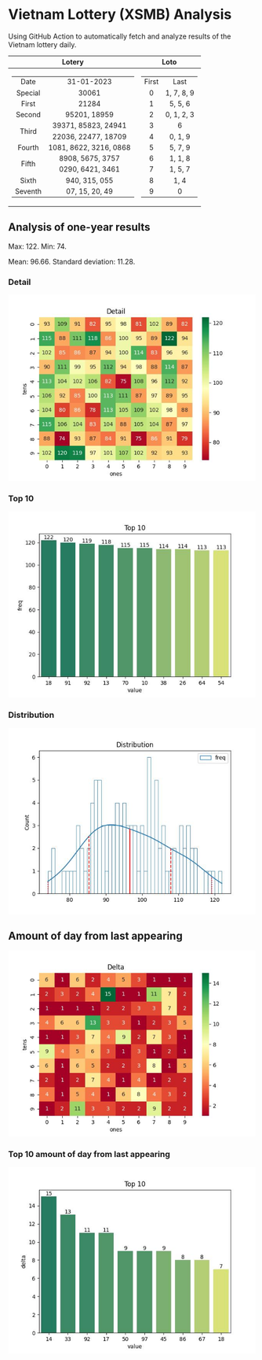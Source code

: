 # Vietnam Lottery (XSMB) Analysis

Using GitHub Action to automatically fetch and analyze results of the Vietnam lottery daily.

| Lotery      | Loto |
| :-----------: | :-----------: |
| <table><tr><td>Date</td><td>31-01-2023</td></tr><tr><td>Special</td><td>30061</td></tr><tr><td>First</td><td>21284</td></tr><tr><td>Second</td><td>95201, 18959</td></tr><tr><td rowspan="2">Third</td><td>39371, 85823, 24941</td></tr><tr><td>22036, 22477, 18709</td></tr><tr><td>Fourth</td><td>1081, 8622, 3216, 0868</td></tr><tr><td rowspan="2">Fifth</td><td>8908, 5675, 3757</td></tr><tr><td>0290, 6421, 3461</td></tr><tr><td>Sixth</td><td>940, 315, 055</td></tr><tr><td>Seventh</td><td>07, 15, 20, 49</td></tr></table> | <table><tr><td>First</td><td>Last</td></tr><tr><td>0</td><td>1, 7, 8, 9</td></tr><tr><td>1</td><td>5, 5, 6</td></tr><tr><td>2</td><td>0, 1, 2, 3</td></tr><tr><td>3</td><td>6</td></tr><tr><td>4</td><td>0, 1, 9</td></tr><tr><td>5</td><td>5, 7, 9</td></tr><tr><td>6</td><td>1, 1, 8</td></tr><tr><td>7</td><td>1, 5, 7</td></tr><tr><td>8</td><td>1, 4</td></tr><tr><td>9</td><td>0</td></tr></table> |

<h2>Analysis of one-year results</h2>

Max: 122. Min: 74.

Mean: 96.66. Standard deviation: 11.28.

<h3>Detail</h3>

![Detail](images/heatmap.jpg)

<h3>Top 10</h3>

![Top 10](images/top-10.jpg)

<h3>Distribution</h3>

![Distribution](images/distribution.jpg)

<h2>Amount of day from last appearing</h2>

![Delta](images/delta.jpg)

<h3>Top 10 amount of day from last appearing</h3>

![Delta top 10](images/delta_top_10.jpg)